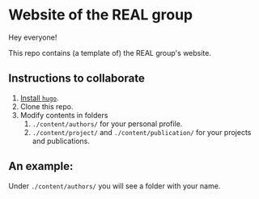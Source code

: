 # Website of the REAL group

Hey everyone!

This repo contains (a template of) the REAL group's website.

## Instructions to collaborate

1. [Install `hugo`](https://wowchemy.com/docs/getting-started/install-hugo-extended/#prerequisites).
2. Clone this repo.
3. Modify contents in folders
   1. `./content/authors/` for your personal profile.
   2. `./content/project/` and `./content/publication/` for your projects and publications.

## An example:

Under `./content/authors/` you will see a folder with your name.

